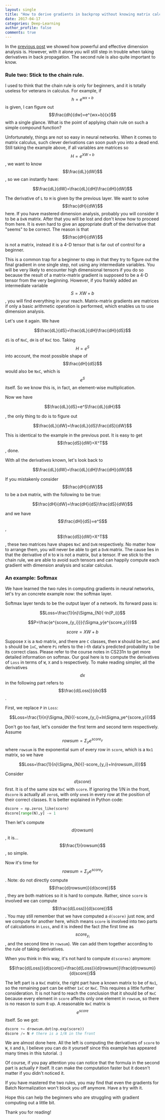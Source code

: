 ```yaml
---
layout: single
title: "How to derive gradients in backprop without knowing matrix calculus (Part 2)"
date: 2017-04-17
categories: Deep-Learning
author_profile: false
comments: true
---
```


In the [previous post](/deep-learning/how-to-derive-gradients-in-backprop1/) we showed how powerful and effective dimension analysis is. However, with it alone you will still step in trouble when taking derivatives in back propagation. The second rule is also quite important to know.

### Rule two: Stick to the chain rule.

I used to think that the chain rule is only for beginners, and it is totally useless for veterans in calculus. For example, if $$h=e^{wx+b}$$ is given, I can figure out $$\frac{dh}{dw}=e^{wx+b}{x}$$  with a single glance. What is the point of applying chain rule on such a simple compound function?

Unfortunately, things are not so easy in neural networks. When it comes to matrix calculus, such clever derivations can soon push you into a dead end. Still taking the example above, if all variables are matrices so $$H=e^{XW+b}$$, we want to know $$\frac{dL}{dW}$$, so we can instantly have:

$$\frac{dL}{dW}=\frac{dL}{dH}\frac{dH}{dW}$$

The derivative of `L` to `H` is given by the previous layer. We want to solve $$\frac{dH}{dW}$$ here. If you have mastered dimension analysis, probably you will consider it to be a `DxN` matrix. After that you will be lost and don't know how to proceed from here. It is even hard to give an appropriate draft of the derivative that "seems" to be correct. The reason is that $$\frac{dH}{dW}$$ is not a matrix, instead it is a 4-D tensor that is far out of control for a beginner.

This is a common trap for a beginner to step in that they try to figure out the final gradient in one single step, not using any intermediate variables. You will be very likely to encounter high dimensional tensors if you do so because the result of a matrix-matrix gradient is supposed to be a 4-D tensor from the very beginning. However, if you frankly added an intermediate variable $$S=XW+b$$, you will find everything in your reach. Matrix-matrix gradients are matrices if only a basic arithmetic operation is performed, which enables us to use dimension analysis.

Let's use it again. We have 

$$\frac{dL}{dS}=\frac{dL}{dH}\frac{dH}{dS}$$

`dS` is of `NxC`, `dH` is of `NxC` too. Taking $$H=e^S$$ into account, the most possible shape of $$\frac{dH}{dS}$$ would also be `NxC`, which is $$e^S$$ itself. So we know this is, in fact, an element-wise multiplication. 

Now we have 

$$\frac{dL}{dS}=e^S\frac{dL}{dH}$$

, the only thing to do is to figure out 

$$\frac{dL}{dW}=\frac{dL}{dS}\frac{dS}{dW}$$

This is identical to the example in the previous post. It is easy to get $$\frac{dS}{dW}=X^T$$, done.

With all the derivatives known, let's look back to 

$$\frac{dL}{dW}=\frac{dL}{dH}\frac{dH}{dW}$$

If you mistakenly consider $$\frac{dH}{dW}$$ to be a `DxN` matrix, with the following to be true:

$$\frac{dH}{dW}=\frac{dH}{dS}\frac{dS}{dW}$$

and we have $$\frac{dH}{dS}=e^S$$, $$\frac{dS}{dW}=X^T$$, these two matrices have shapes `NxC` and `DxN` respectively. No matter how to arrange them, you will never be able to get a `DxN` matrix. The cause lies in that the derivative of `H` to `W` is not a matrix, but a tensor. If we stick to the chain rule, we are able to avoid such tensors and can happily compute each gradient with dimension analysis and scalar calculus.

### An example: Softmax

We have learned the two rules in computing gradients in neural networks, let's try an concrete example now: the softmax layer.

Softmax layer tends to be the output layer of a network. Its forward pass is:

$$Loss=\frac{1}{n}\Sigma_{N}{-ln(P_i)}$$

$$P=\frac{e^{score_{y_i}}}{\Sigma_y{e^{score_y}}}$$

$$score=XW+b$$

Suppose `X` is a `NxD` matrix, and there are `C` classes, then `W` should be `DxC`, and `b` should be `1xC`, where `Pi` refers to the i-th data's predicted probability to be its correct class. Please refer to the course notes in CS231n to get more detailed information on softmax. Our goal here is to compute the derivatives of `Loss` in terms of `W`, `X` and `b` respectively. To make reading simpler, all the derivatives $$dx$$ in the following part refers to $$\frac{d(Loss)}{dx}$$. 

First, we replace `P` in `Loss`:

$$Loss=\frac{1}{n}\Sigma_{N}{(-score_{y_i}+ln\Sigma_ye^{score_y})}$$

Don't go too fast, let's consider the first term and second term respectively. Assume $$rowsum=\Sigma_ye^{score_y}$$ where `rowsum` is the exponential sum of every row in `score`, which is a `Nx1` matrix, so we have

$$Loss=\frac{1}{n}\Sigma_{N}{(-score_{y_i}+ln(rowsum_i))}$$

Consider $${d(score)}$$ first. It is of the same size `NxC` with `score`. If ignoring the 1/N in the front, `dscore` is actually all `zero`s, with only `one`s in every row at the position of their correct classes. It is better explained in Python code:

```python
dscore = np.zeros_like(score)
dscore[range(N),y] -= 1
```

Then let's compute $$d(rowsum)$$, it is...$$\frac{1}{rowsum}$$, so simple.

Now it's time for $$rowsum=\Sigma_ye^{score_y}$$. Note: do not directly compute $$\frac{d(rowsum)}{d(score)}$$, they are both matrices so it is hard to compute. Rather, since `score` is involved we can compute $$\frac{d(Loss)}{d(score)}$$. You may still remember that we have computed a `d(score)` just now, and we compute for another here, which means `score` is involved into two parts of calculations in `Loss`, and it is indeed the fact (the first time as $$score_{y_i}$$, and the second time in `rowsum`). We can add them together according to the rule of taking derivatives.

When you think in this way, it's not hard to compute `d(scores)` anymore:

$$\frac{d(Loss)}{d(score)}=\frac{d(Loss)}{d(rowsum)}\frac{d(rowsum)}{d(score)}$$

The left part is a `NxC` matrix, the right part have a known matrix to be of `Nx1`, so the remaining part can be either `1xC` or `NxC`. This requires a little further consideration. It is not hard to reach the conclusion that it should be of `NxC` because every element in `score` affects only one element in `rowsum`, so there is no reason to sum it up. A reasonable `NxC` matrix is $$e^{score}$$ itself. So we got:

```python
dscore += drowsum.dot(np.exp(score))
dscore /= N # there is a 1/N in the front
```

We are almost done here. All the left is computing the derivatives of `score` to `W`, `X` and `b`, I believe you can do it yourself since this example has appeared many times in this tutorial. :)

Of course, if you pay attention you can notice that the formula in the second part is actually `P` itself. It can make the computation faster but it doesn't matter if you didn't noticed it.

If you have mastered the two rules, you may find that even the gradients for Batch Normalization won't block you off anymore. Have a try with it.

Hope this can help the beginners who are struggling with gradient computing out a little bit.

Thank you for reading!